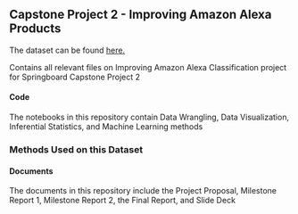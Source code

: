 ## Capstone Project 2 - Improving Amazon Alexa Products

The dataset can be found [here.](https://www.kaggle.com/sid321axn/amazon-alexa-reviews)

Contains all relevant files on Improving Amazon Alexa Classification project for Springboard Capstone Project 2
#### Code 
The notebooks in this repository contain Data Wrangling, Data Visualization, Inferential Statistics, and Machine Learning methods

### Methods Used on this Dataset

#### Documents 
The documents in this repository include the Project Proposal, Milestone Report 1, Milestone Report 2, the Final Report, and Slide Deck
